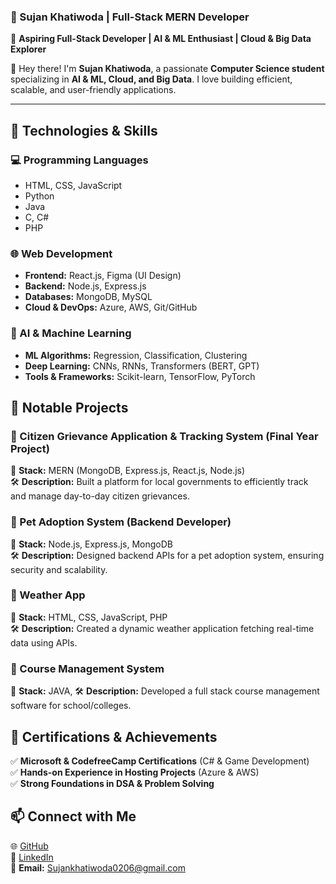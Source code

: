 ### 🌟 Sujan Khatiwoda | Full-Stack MERN Developer  

🚀 **Aspiring Full-Stack Developer | AI & ML Enthusiast | Cloud & Big Data Explorer**  

👋 Hey there! I'm **Sujan Khatiwoda**, a passionate **Computer Science student** specializing in **AI & ML, Cloud, and Big Data**. I love building efficient, scalable, and user-friendly applications.  

---

## 🚀 Technologies & Skills  

### **💻 Programming Languages**  
- HTML, CSS, JavaScript  
- Python  
- Java  
- C, C#  
- PHP  

### **🌐 Web Development**  
- **Frontend:** React.js, Figma (UI Design)  
- **Backend:** Node.js, Express.js  
- **Databases:** MongoDB, MySQL  
- **Cloud & DevOps:** Azure, AWS, Git/GitHub  

### **🤖 AI & Machine Learning**  
- **ML Algorithms:** Regression, Classification, Clustering  
- **Deep Learning:** CNNs, RNNs, Transformers (BERT, GPT)  
- **Tools & Frameworks:** Scikit-learn, TensorFlow, PyTorch  


## 📌 Notable Projects  

### **🔹 Citizen Grievance Application & Tracking System (Final Year Project)**  
📌 **Stack:** MERN (MongoDB, Express.js, React.js, Node.js)  
🛠️ **Description:** Built a platform for local governments to efficiently track and manage day-to-day citizen grievances.  

### **🔹 Pet Adoption System (Backend Developer)**  
📌 **Stack:** Node.js, Express.js, MongoDB  
🛠️ **Description:** Designed backend APIs for a pet adoption system, ensuring security and scalability.  

### **🔹 Weather App**  
📌 **Stack:** HTML, CSS, JavaScript, PHP  
🛠️ **Description:** Created a dynamic weather application fetching real-time data using APIs.  

### **🔹 Course Management System**  
📌 **Stack:** JAVA, 
🛠️ **Description:** Developed a full stack course management software for school/colleges.  


## 🎯 Certifications & Achievements  
✅ **Microsoft & CodefreeCamp Certifications** (C# & Game Development)  
✅ **Hands-on Experience in Hosting Projects** (Azure & AWS)  
✅ **Strong Foundations in DSA & Problem Solving**  


## 📫 Connect with Me  
🌐 [GitHub](https://github.com/sujan-0)  
💼 [LinkedIn](https://www.linkedin.com/in/sujan-khatiwoda-12982026a/)  
📧 **Email:** Sujankhatiwoda0206@gmail.com

